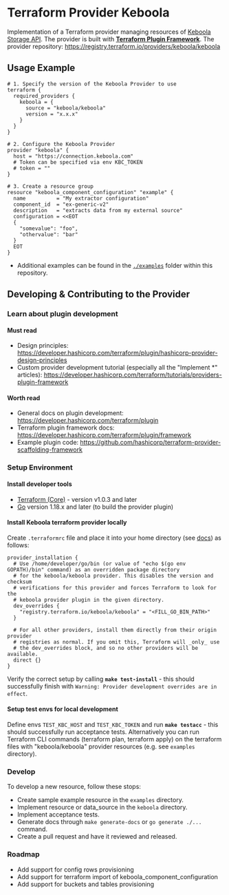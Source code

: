 # Terraform Provider Keboola

Implementation of a Terraform provider managing resources of [Keboola Storage API](https://keboola.docs.apiary.io/).
The provider is built with [**Terraform Plugin Framework**](https://developer.hashicorp.com/terraform/plugin/framework).
The provider repository: https://registry.terraform.io/providers/keboola/keboola

## Usage Example

```hcl
# 1. Specify the version of the Keboola Provider to use
terraform {
  required_providers {
    keboola = {
      source = "keboola/keboola"
      version = "x.x.x"
    }
  }
}

# 2. Configure the Keboola Provider
provider "keboola" {
  host = "https://connection.keboola.com"
  # Token can be specified via env KBC_TOKEN
  # token = ""
}

# 3. Create a resource group
resource "keboola_component_configuration" "example" {
  name          = "My extractor configuration"
  component_id  = "ex-generic-v2"
  description   = "extracts data from my external source"
  configuration = <<EOT
  {
    "somevalue": "foo",
    "othervalue": "bar"
  }
  EOT
}
```
* Additional examples can be found in the [`./examples`](./examples/) folder within this repository.

## Developing & Contributing to the Provider

### Learn about plugin development

#### Must read
- Design principles: https://developer.hashicorp.com/terraform/plugin/hashicorp-provider-design-principles
- Custom provider development tutorial (especially all the "Implement *" articles): https://developer.hashicorp.com/terraform/tutorials/providers-plugin-framework

#### Worth read
- General docs on plugin development: https://developer.hashicorp.com/terraform/plugin
- Terraform plugin framework docs: https://developer.hashicorp.com/terraform/plugin/framework
- Example plugin code: https://github.com/hashicorp/terraform-provider-scaffolding-framework

### Setup Environment

#### Install developer tools

* [Terraform (Core)](https://www.terraform.io/downloads.html) - version v1.0.3 and later
* [Go](https://golang.org/doc/install) version 1.18.x and later (to build the provider plugin)
#### Install Keboola terraform provider locally
Create `.terraformrc` file and place it into your home directory (see [docs](https://developer.hashicorp.com/terraform/tutorials/providers-plugin-framework/providers-plugin-framework-provider#prepare-terraform-for-local-provider-install)) as follows:

```hcl
provider_installation {
  # Use /home/developer/go/bin (or value of "echo $(go env GOPATH)/bin" command) as an overridden package directory
  # for the keboola/keboola provider. This disables the version and checksum
  # verifications for this provider and forces Terraform to look for the
  # keboola provider plugin in the given directory.
  dev_overrides {
    "registry.terraform.io/keboola/keboola" = "<FILL_GO_BIN_PATH>"
  }

  # For all other providers, install them directly from their origin provider
  # registries as normal. If you omit this, Terraform will _only_ use
  # the dev_overrides block, and so no other providers will be available.
  direct {}
}
```

Verify the correct setup by calling **`make test-install`** - this should successfully finish with `Warning: Provider development overrides are in effect`.

#### Setup test envs for local development

Define envs `TEST_KBC_HOST` and `TEST_KBC_TOKEN` and run **`make testacc`** - this should successfully run acceptance tests.
Alternatively you can run Terraform CLI commands (terraform plan, terraform apply) on the terraform files with "keboola/keboola" provider resources (e.g. see `examples` directory).

### Develop

To develop a new resource, follow these stops:
- Create sample example resource in the `examples` directory.
- Implement resource or data_source in the `keboola` directory.
- Implement acceptance tests.
- Generate docs through `make generate-docs` or `go generate ./...` command.
- Create a pull request and have it reviewed and released.

### Roadmap

- Add support for config rows provisioning
- Add support for terraform import of keboola_component_configuration
- Add support for buckets and tables provisioning
